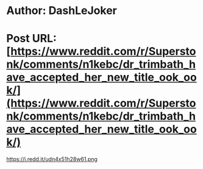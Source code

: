 # Author: DashLeJoker
# Post URL: [https://www.reddit.com/r/Superstonk/comments/n1kebc/dr_trimbath_have_accepted_her_new_title_ook_ook/](https://www.reddit.com/r/Superstonk/comments/n1kebc/dr_trimbath_have_accepted_her_new_title_ook_ook/)


https://i.redd.it/udn4x51h28w61.png